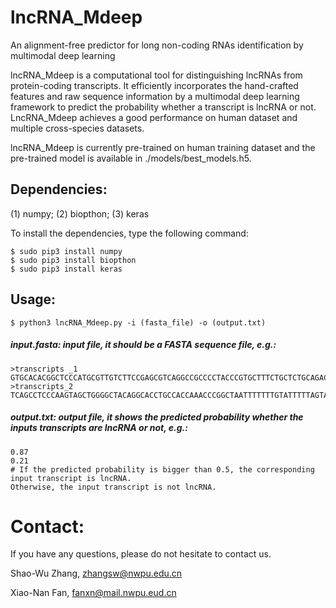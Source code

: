 # lncRNA_Mdeep
An alignment-free predictor for long non-coding RNAs identification by multimodal deep learning

lncRNA_Mdeep is a computational tool for distinguishing lncRNAs from protein-coding transcripts. It efficiently incorporates the hand-crafted features and raw sequence information by a multimodal deep learning framework to predict the probability whether a transcript is lncRNA or not. LncRNA_Mdeep achieves a good performance on human dataset and multiple cross-species datasets.

lncRNA_Mdeep is currently pre-trained on human training dataset and the pre-trained model is available in ./models/best_models.h5. 

## Dependencies: 
(1) numpy; (2) biopthon; (3) keras

To install the dependencies, type the following command:

    $ sudo pip3 install numpy
    $ sudo pip3 install biopthon
    $ sudo pip3 install keras

## Usage:
    $ python3 lncRNA_Mdeep.py -i (fasta_file) -o (output.txt)
  
   ##### input.fasta: input file, it should be a FASTA sequence file, e.g.:
    >transcripts _1
    GTGCACACGGCTCCCATGCGTTGTCTTCCGAGCGTCAGGCCGCCCCTACCCGTGCTTTCTGCTCTGCAGACCCTCTTCCTAGACCTCCGTCCTTTGTCCCATCGCTGCCTTCCCCTCAAGCTCAGGGCCAAGCTGTCCGCCAACCTCGGCTCCTCCGGGCAGCCCTCGCCCGGGGTGCGCCCCGGGGCAGGACCCCCAGCCCACGCCCAGGGCCCGCCCCTGCCCTCCAGCCCTACGCCTTGACCCGCTTTCCTGCGTCTCTCAGCCTACCTGACCTTGTCTTTACCTCTGT…
    >transcripts_2
    TCAGCCTCCCAAGTAGCTGGGGCTACAGGCACCTGCCACCAAACCCGGCTAATTTTTTTGTATTTTTAGTAGAGACGGGGTTTCACCGTGTTAGCCAGGATCGTCTTGATCTCCTGACCTTGTGATCCACCCGCCTCGGCCTCCCAAATTGCTGGGATTACAGATGTGAGCCACCGCACCTGGTCCAAGAACCCAAGTTTTAGATCTAGAGTGATGTCAGCATGACATTGATTTCCTGAGGCCCAGGGGCGAAGGAGCTGAGGACAGCAGAGGGGTG…
   ##### output.txt: output file, it shows the predicted probability whether the inputs transcripts are lncRNA or not, e.g.:
    0.87
    0.21
    # If the predicted probability is bigger than 0.5, the corresponding input transcript is lncRNA. 
    Otherwise, the input transcript is not lncRNA. 

# Contact:
If you have any questions, please do not hesitate to contact us.

Shao-Wu Zhang, zhangsw@nwpu.edu.cn

Xiao-Nan Fan, fanxn@mail.nwpu.eud.cn
